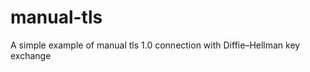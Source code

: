 manual-tls
==========

A simple example of manual tls 1.0 connection with Diffie–Hellman key exchange
